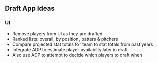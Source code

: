 ## Draft App Ideas

### UI

- Remove players from UI as they are drafted.
- Ranked lists: overall, by position, batters & pitchers
- Compare projected stat totals for team to stat totals from past years
- Integrate ADP to estimate player availabilty later in draft
- Also use ADP to attempt to decide which players to draft when

